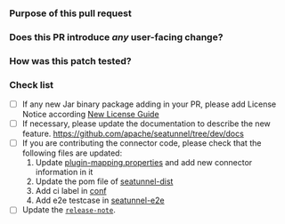 <!--

Thank you for contributing to SeaTunnel! Please make sure that your code changes
are covered with tests. And in case of new features or big changes
remember to adjust the documentation.

Feel free to ping committers for the review!

## Contribution Checklist
  - Make sure that the pull request corresponds to a [GITHUB issue](https://github.com/apache/seatunnel/issues).
  - Name the pull request in the form "[Feature] [component] Title of the pull request", where *Feature* can be replaced by `Hotfix`, `Bug`, etc.
  - Minor fixes should be named following this pattern: `[hotfix] [docs] Fix typo in README.md doc`.
-->

### Purpose of this pull request

<!-- Describe the purpose of this pull request. For example: This pull request adds checkstyle plugin.-->


### Does this PR introduce _any_ user-facing change?

<!--
Note that it means *any* user-facing change including all aspects such as the documentation fix.
If yes, please clarify the previous behavior and the change this PR proposes - provide the console output, description and/or an example to show the behavior difference if possible.
If possible, please also clarify if this is a user-facing change compared to the released SeaTunnel versions or within the unreleased branches such as dev.
If no, write 'No'.
If you are adding/modifying connector documents, please follow our new specifications: https://github.com/apache/seatunnel/issues/4544.
-->


### How was this patch tested?

<!--
If tests were added, say they were added here. Please make sure to add some test cases that check the changes thoroughly including negative and positive cases if possible.
If it was tested in a way different from regular unit tests, please clarify how you tested step by step, ideally copy and paste-able, so that other reviewers can test and check, and descendants can verify in the future.
If tests were not added, please describe why they were not added and/or why it was difficult to add.
If you are adding E2E test cases, maybe refer to https://github.com/apache/seatunnel/blob/dev/seatunnel-e2e/seatunnel-connector-v2-e2e/connector-cdc-mysql-e2e/src/test/resources/mysqlcdc_to_mysql.conf, here is a good example.
-->


### Check list

* [ ] If any new Jar binary package adding in your PR, please add License Notice according
  [New License Guide](https://github.com/apache/seatunnel/blob/dev/docs/en/contribution/new-license.md)
* [ ] If necessary, please update the documentation to describe the new feature. https://github.com/apache/seatunnel/tree/dev/docs
* [ ] If you are contributing the connector code, please check that the following files are updated:
  1. Update [plugin-mapping.properties](https://github.com/apache/seatunnel/blob/dev/plugin-mapping.properties) and add new connector information in it
  2. Update the pom file of [seatunnel-dist](https://github.com/apache/seatunnel/blob/dev/seatunnel-dist/pom.xml)
  3. Add ci label in [conf](https://github.com/apache/seatunnel/blob/dev/.github/workflows/labeler/label-scope-conf.yml)
  4. Add e2e testcase in [seatunnel-e2e](https://github.com/apache/seatunnel/tree/dev/seatunnel-e2e/seatunnel-connector-v2-e2e/)
* [ ] Update the [`release-note`](https://github.com/apache/seatunnel/blob/dev/release-note.md).